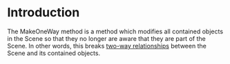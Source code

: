 # Introduction

The MakeOneWay method is a method which modifies all contained objects in the Scene so that they no longer are aware that they are part of the Scene. In other words, this breaks [two-way relationships](../../../../frb/docs/index.php#A\_short\_discussion\_about\_two-way\_relationships) between the Scene and its contained objects.
